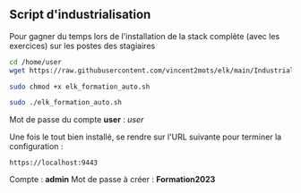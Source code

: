 ## Script d'industrialisation
Pour gagner du temps lors de l'installation de la stack complète (avec les exercices) sur les postes des stagiaires

``` sh
cd /home/user
wget https://raw.githubusercontent.com/vincent2mots/elk/main/Industrialisation/elk_formation_auto.sh -O /home/user/elk_formation_auto.sh
```

``` sh
sudo chmod +x elk_formation_auto.sh
```

``` sh
sudo ./elk_formation_auto.sh
```

Mot de passe du compte **user** : *user*

Une fois le tout bien installé, se rendre sur l'URL suivante pour terminer la configuration :

``` http
https://localhost:9443
```

Compte : **admin**
Mot de passe à créer : **Formation2023**